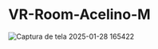 # VR-Room-Acelino-M
 
![Captura de tela 2025-01-28 165422](https://github.com/user-attachments/assets/ec696b94-0576-47d2-bc52-99fd6df8daac)
